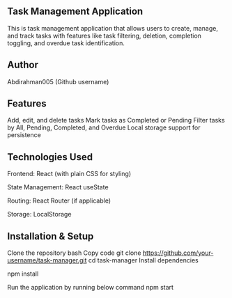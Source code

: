 ## Task Management Application 
This is task management application that allows users to create, manage, and track tasks with features like task filtering, deletion, completion toggling, and overdue task identification.
## Author
Abdirahman005 (Github username)

## Features
 Add, edit, and delete tasks
 Mark tasks as Completed or Pending
 Filter tasks by All, Pending, Completed, and Overdue
 Local storage support for persistence

## Technologies Used
Frontend: React (with plain CSS for styling)

State Management: React useState

Routing: React Router (if applicable)

Storage: LocalStorage

## Installation & Setup
Clone the repository
bash
Copy code
git clone https://github.com/your-username/task-manager.git
cd task-manager
Install dependencies

npm install

Run the application by running below command
npm start